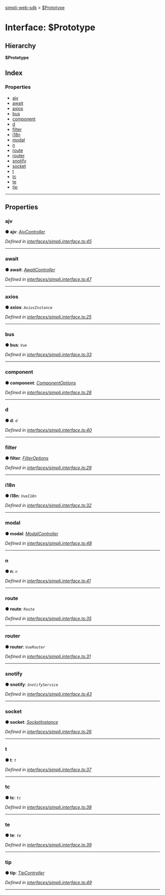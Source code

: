 [simpli-web-sdk](../README.md) > [$Prototype](../interfaces/_prototype.md)

# Interface: $Prototype

## Hierarchy

**$Prototype**

## Index

### Properties

* [ajv](_prototype.md#ajv)
* [await](_prototype.md#await)
* [axios](_prototype.md#axios)
* [bus](_prototype.md#bus)
* [component](_prototype.md#component)
* [d](_prototype.md#d)
* [filter](_prototype.md#filter)
* [i18n](_prototype.md#i18n)
* [modal](_prototype.md#modal)
* [n](_prototype.md#n)
* [route](_prototype.md#route)
* [router](_prototype.md#router)
* [snotify](_prototype.md#snotify)
* [socket](_prototype.md#socket)
* [t](_prototype.md#t)
* [tc](_prototype.md#tc)
* [te](_prototype.md#te)
* [tip](_prototype.md#tip)

---

## Properties

<a id="ajv"></a>

###  ajv

**● ajv**: *[AjvController](../classes/ajvcontroller.md)*

*Defined in [interfaces/simpli.interface.ts:45](https://github.com/simplitech/simpli-web-sdk/blob/4ed922b/src/interfaces/simpli.interface.ts#L45)*

___
<a id="await"></a>

###  await

**● await**: *[AwaitController](../classes/awaitcontroller.md)*

*Defined in [interfaces/simpli.interface.ts:47](https://github.com/simplitech/simpli-web-sdk/blob/4ed922b/src/interfaces/simpli.interface.ts#L47)*

___
<a id="axios"></a>

###  axios

**● axios**: *`AxiosInstance`*

*Defined in [interfaces/simpli.interface.ts:25](https://github.com/simplitech/simpli-web-sdk/blob/4ed922b/src/interfaces/simpli.interface.ts#L25)*

___
<a id="bus"></a>

###  bus

**● bus**: *`Vue`*

*Defined in [interfaces/simpli.interface.ts:33](https://github.com/simplitech/simpli-web-sdk/blob/4ed922b/src/interfaces/simpli.interface.ts#L33)*

___
<a id="component"></a>

###  component

**● component**: *[ComponentOptions](componentoptions.md)*

*Defined in [interfaces/simpli.interface.ts:28](https://github.com/simplitech/simpli-web-sdk/blob/4ed922b/src/interfaces/simpli.interface.ts#L28)*

___
<a id="d"></a>

###  d

**● d**: *`d`*

*Defined in [interfaces/simpli.interface.ts:40](https://github.com/simplitech/simpli-web-sdk/blob/4ed922b/src/interfaces/simpli.interface.ts#L40)*

___
<a id="filter"></a>

###  filter

**● filter**: *[FilterOptions](filteroptions.md)*

*Defined in [interfaces/simpli.interface.ts:29](https://github.com/simplitech/simpli-web-sdk/blob/4ed922b/src/interfaces/simpli.interface.ts#L29)*

___
<a id="i18n"></a>

###  i18n

**● i18n**: *`VueI18n`*

*Defined in [interfaces/simpli.interface.ts:32](https://github.com/simplitech/simpli-web-sdk/blob/4ed922b/src/interfaces/simpli.interface.ts#L32)*

___
<a id="modal"></a>

###  modal

**● modal**: *[ModalController](../classes/modalcontroller.md)*

*Defined in [interfaces/simpli.interface.ts:48](https://github.com/simplitech/simpli-web-sdk/blob/4ed922b/src/interfaces/simpli.interface.ts#L48)*

___
<a id="n"></a>

###  n

**● n**: *`n`*

*Defined in [interfaces/simpli.interface.ts:41](https://github.com/simplitech/simpli-web-sdk/blob/4ed922b/src/interfaces/simpli.interface.ts#L41)*

___
<a id="route"></a>

###  route

**● route**: *`Route`*

*Defined in [interfaces/simpli.interface.ts:35](https://github.com/simplitech/simpli-web-sdk/blob/4ed922b/src/interfaces/simpli.interface.ts#L35)*

___
<a id="router"></a>

###  router

**● router**: *`VueRouter`*

*Defined in [interfaces/simpli.interface.ts:31](https://github.com/simplitech/simpli-web-sdk/blob/4ed922b/src/interfaces/simpli.interface.ts#L31)*

___
<a id="snotify"></a>

###  snotify

**● snotify**: *`SnotifyService`*

*Defined in [interfaces/simpli.interface.ts:43](https://github.com/simplitech/simpli-web-sdk/blob/4ed922b/src/interfaces/simpli.interface.ts#L43)*

___
<a id="socket"></a>

###  socket

**● socket**: *[SocketInstance](socketinstance.md)*

*Defined in [interfaces/simpli.interface.ts:26](https://github.com/simplitech/simpli-web-sdk/blob/4ed922b/src/interfaces/simpli.interface.ts#L26)*

___
<a id="t"></a>

###  t

**● t**: *`t`*

*Defined in [interfaces/simpli.interface.ts:37](https://github.com/simplitech/simpli-web-sdk/blob/4ed922b/src/interfaces/simpli.interface.ts#L37)*

___
<a id="tc"></a>

###  tc

**● tc**: *`tc`*

*Defined in [interfaces/simpli.interface.ts:38](https://github.com/simplitech/simpli-web-sdk/blob/4ed922b/src/interfaces/simpli.interface.ts#L38)*

___
<a id="te"></a>

###  te

**● te**: *`te`*

*Defined in [interfaces/simpli.interface.ts:39](https://github.com/simplitech/simpli-web-sdk/blob/4ed922b/src/interfaces/simpli.interface.ts#L39)*

___
<a id="tip"></a>

###  tip

**● tip**: *[TipController](../classes/tipcontroller.md)*

*Defined in [interfaces/simpli.interface.ts:49](https://github.com/simplitech/simpli-web-sdk/blob/4ed922b/src/interfaces/simpli.interface.ts#L49)*

___

